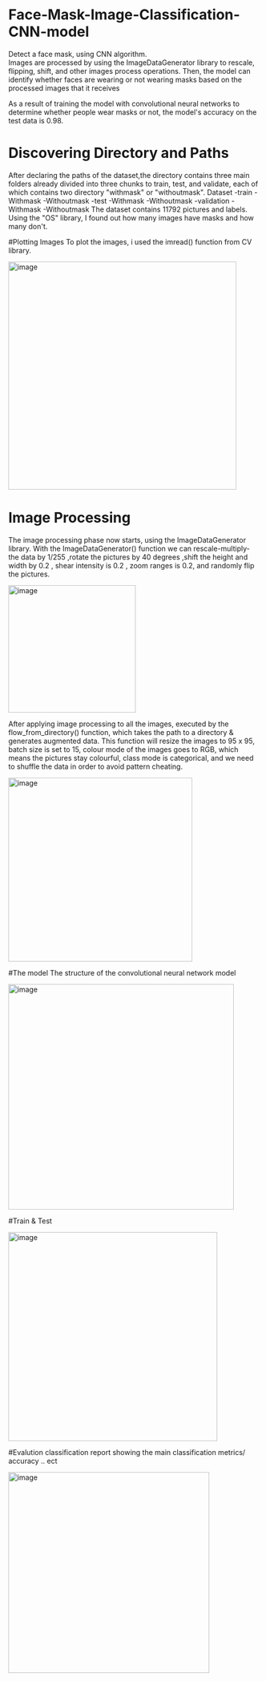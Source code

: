 # Face-Mask-Image-Classification-CNN-model
 Detect a face mask, using CNN algorithm.  
 Images are processed by using the ImageDataGenerator library to rescale, flipping, shift, and other images process operations. 
 Then, the model can identify whether faces are wearing or not wearing masks based on the processed images that it receives
 
 As a result of training the model with convolutional neural networks to determine whether people wear masks or not, the model's accuracy on the test data is 0.98.
 
# Discovering Directory and Paths
After declaring the paths of the dataset,the directory contains three main folders already divided into three chunks to train, test, and validate, each of which contains two directory "withmask" or "withoutmask". Dataset -train -Withmask -Withoutmask -test -Withmask -Withoutmask -validation -Withmask -Withoutmask The dataset contains 11792 pictures and labels. Using the "OS" library, I found out how many images have masks and how many don't.

#Plotting Images
To plot the images, i used the imread() function from CV library.

<img width="455" alt="image" src="https://user-images.githubusercontent.com/87046282/210136673-ac122fb9-4ca6-46fd-a225-b2a7d723fcd0.png">

# Image Processing
The image processing phase now starts, using the ImageDataGenerator library. With the ImageDataGenerator() function we can rescale-multiply- the data by 1/255 ,rotate the pictures by 40 degrees ,shift the height and width by 0.2 , shear intensity is 0.2 , zoom ranges is 0.2, and randomly flip the pictures.

<img width="254" alt="image" src="https://user-images.githubusercontent.com/87046282/210136736-3d594150-5902-4225-87cc-8041a0cc6c8f.png">


After applying image processing to all the images, executed by the flow_from_directory() function, which takes the path to a directory & generates augmented data. This function will resize the images to 95 x 95, batch size is set to 15, colour mode of the images goes to RGB, which means the pictures stay colourful, class mode is categorical, and we need to shuffle the data in order to avoid pattern cheating.

<img width="367" alt="image" src="https://user-images.githubusercontent.com/87046282/210136800-5df056c5-52c3-4025-ba15-8893156b0592.png">



#The model
The structure of the convolutional neural network model

<img width="450" alt="image" src="https://user-images.githubusercontent.com/87046282/210136862-e5c3489a-1502-41bf-9741-4f1eac0050bf.png">

#Train & Test

<img width="417" alt="image" src="https://user-images.githubusercontent.com/87046282/210136887-f0e1832e-d089-465d-9bf5-ef87b7cc679d.png">


#Evalution
classification report showing the main classification metrics/ accuracy .. ect

<img width="401" alt="image" src="https://user-images.githubusercontent.com/87046282/210136910-f162a97d-4ba7-49a0-893d-8ff3e81080b5.png">


